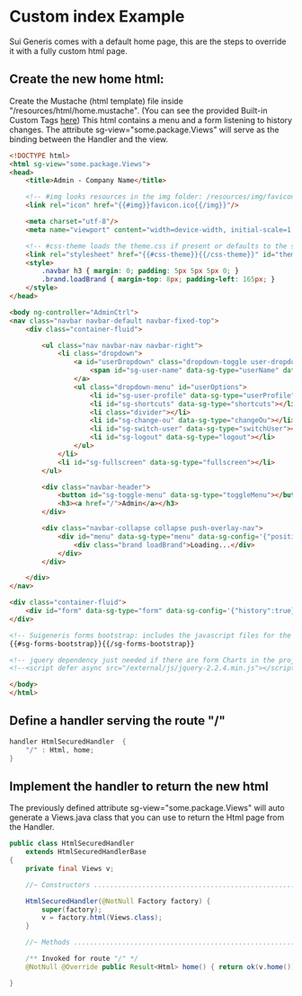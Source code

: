 # Custom index Example

Sui Generis comes with a default home page, this are the steps to override it with a fully custom html page. 

## Create the new home html:

Create the Mustache (html template) file inside "/resources/html/home.mustache". (You can see the provided Built-in Custom Tags [here](../mustache.html))
This html contains a menu and a form listening to history changes.
The attribute sg-view="some.package.Views" will serve as the binding between the Handler and the view.

```html
<!DOCTYPE html>
<html sg-view="some.package.Views">
<head>
    <title>Admin - Company Name</title>

    <!-- #img looks resources in the img folder: /resources/img/favicon.ico -->    
    <link rel="icon" href="{{#img}}favicon.ico{{/img}}"/>

    <meta charset="utf-8"/>
    <meta name="viewport" content="width=device-width, initial-scale=1.0, user-scalable=no, minimum-scale=1.0, maximum-scale=1.0"/>

    <!-- #css-theme loads the theme.css if present or defaults to the suigeneris bootstrap theme -->    
    <link rel="stylesheet" href="{{#css-theme}}{{/css-theme}}" id="theme">
    <style>
        .navbar h3 { margin: 0; padding: 5px 5px 5px 0; }
        .brand.loadBrand { margin-top: 8px; padding-left: 165px; }
    </style>
</head>

<body ng-controller="AdminCtrl">
<nav class="navbar navbar-default navbar-fixed-top">
    <div class="container-fluid">

        <ul class="nav navbar-nav navbar-right">
            <li class="dropdown">
                <a id="userDropdown" class="dropdown-toggle user-dropdown">
                    <span id="sg-user-name" data-sg-type="userName" data-sg-config='{"picture":true, "username":false}'></span>
                </a>
                <ul class="dropdown-menu" id="userOptions">
                    <li id="sg-user-profile" data-sg-type="userProfile"></li>
                    <li id="sg-shortcuts" data-sg-type="shortcuts"></li>
                    <li class="divider"></li>
                    <li id="sg-change-ou" data-sg-type="changeOu"></li>
                    <li id="sg-switch-user" data-sg-type="switchUser"></li>
                    <li id="sg-logout" data-sg-type="logout"></li>
                </ul>
            </li>
            <li id="sg-fullscreen" data-sg-type="fullscreen"></li>
        </ul>

        <div class="navbar-header">
            <button id="sg-toggle-menu" data-sg-type="toggleMenu"></button>
            <h3><a href="/">Admin</a></h3>
        </div>

        <div class="navbar-collapse collapse push-overlay-nav">
            <div id="menu" data-sg-type="menu" data-sg-config='{"position":"top", "hideRoot":true, "fqn":"some.package.MyMenu"}'>
                <div class="brand loadBrand">Loading...</div>
            </div>
        </div>

    </div>
</nav>

<div class="container-fluid">
    <div id="form" data-sg-type="form" data-sg-config='{"history":true}'></div>
</div>

<!-- Suigeneris forms bootstrap: includes the javascript files for the suigeneris forms and all the style.css in the project -->
{{#sg-forms-bootstrap}}{{/sg-forms-bootstrap}}

<!-- jquery dependency just needed if there are form Charts in the project-->
<!--<script defer async src="/external/js/jquery-2.2.4.min.js"></script>-->

</body>
</html>
```


## Define a handler serving the route "/"

```mm
handler HtmlSecuredHandler  {
    "/" : Html, home;
}
```


## Implement the handler to return the new html

The previously defined attribute sg-view="some.package.Views" will auto generate a Views.java class that you can use to return the Html page from the Handler.

```java
public class HtmlSecuredHandler
    extends HtmlSecuredHandlerBase
{
    private final Views v;

    //~ Constructors .............................................................................................................

    HtmlSecuredHandler(@NotNull Factory factory) {
        super(factory);
        v = factory.html(Views.class);
    }

    //~ Methods ..................................................................................................................

    /** Invoked for route "/" */
    @NotNull @Override public Result<Html> home() { return ok(v.home()); }

}
```